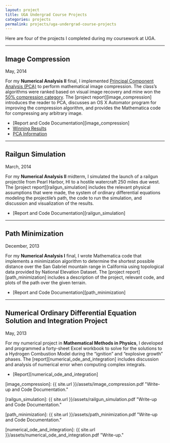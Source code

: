 ```yaml
---
layout: project
title: UGA Undergrad Course Projects
categories: projects
permalink: projects/uga-undergrad-course-projects
---
```


Here are four of the projects I completed during my coursework at UGA.

<!--more-->

***

## Image Compression
<time class="post-date">May, 2014</time>

For my **Numerical Analysis II** final, I implemented [Principal Component Analysis (PCA)][pca] to perform mathematical image compression. The class’s algorithms were ranked based on visual image recovery and mine won the [50% compression category][jc]. The [project report][image_compression] introduces the reader to PCA, discusses an OS X Automator program for improving the compression algorithm, and provides the Mathematica code for compressing any arbitrary image.

* [Report and Code Documentation][image_compression]  
* [Winning Results][jc]  
* [PCA Information][pca]

***

## Railgun Simulation
<time class="post-date">March, 2014</time>

For my **Numerical Analysis II** midterm, I simulated the launch of a railgun projectile from Pearl Harbor, HI to a hostile watercraft 250 miles due west. The [project report][railgun_simulation] includes the relevant physical assumptions that were made, the system of ordinary differential equations modeling the projectile’s path, the code to run the simulation, and discussion and visualization of the results.

* [Report and Code Documentation][railgun_simulation]

***

## Path Minimization
<time class="post-date">December, 2013</time>

For my **Numerical Analysis I** final, I wrote Mathematica code that implements a minimization algorithm to determine the shortest possible distance over the San Gabriel mountain range in California using topological data provided by National Elevation Dataset. The [project report][path_minimization] includes a description of the project, relevant code, and plots of the path over the given terrain.

* [Report and Code Documentation][path_minimization]

***

## Numerical Ordinary Differential Equation Solution and Integration Project
<time class="post-date">May, 2013</time>

For my numerical project in **Mathematical Methods in Physics**, I developed and programmed a forty-sheet Excel workbook to solve for the solutions to a Hydrogen Combustion Model during the “ignition” and “explosive growth” phases. The [report][numerical_ode_and_integration] includes discussion and analysis of numerical error when computing complex integrals.

* [Report][numerical_ode_and_integration]

[pca]: http://en.wikipedia.org/wiki/Principal_component_analysis "PCA."
[jc]: http://www.jasoncantarella.com/wordpress/courses/math-4510/ "Winning Results."
[image_compression]: {{ site.url }}/assets/image_compression.pdf "Write-up and Code Documentation."

[railgun_simulation]: {{ site.url }}/assets/railgun_simulation.pdf "Write-up and Code Documentation."

[path_minimization]: {{ site.url }}/assets/path_minimization.pdf "Write-up and Code Documentation."

[numerical_ode_and_integration]: {{ site.url }}/assets/numerical_ode_and_integration.pdf "Write-up."